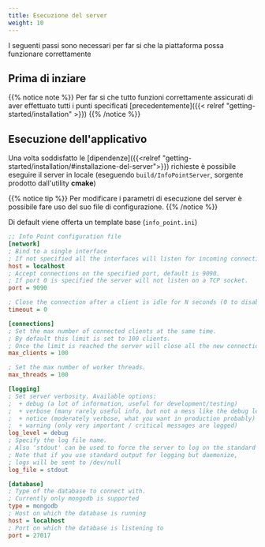 ```yaml
---
title: Esecuzione del server
weight: 10
---
```


I seguenti passi sono necessari per far si che la piattaforma possa funzionare correttamente

## Prima di inziare


{{% notice note %}}
Per far si che tutto funzioni correttamente assicurati di aver effettuato tutti i punti specificati [precedentemente]({{< relref "getting-started/installation" >}})
{{% /notice %}}

## Esecuzione dell'applicativo

Una volta soddisfatto le [dipendenze]({{<relref "getting-started/installation/#installazione-del-server">}}) richieste è possibile eseguire il server in locale (eseguendo `build/InfoPointServer`, sorgente prodotto dall'utility **cmake**)

{{% notice tip %}}
Per modificare i parametri di esecuzione del server è possibile fare uso del suo file di configurazione.
{{% /notice %}}


Di default viene offerta un template base (`info_point.ini`)

```ini
;; Info Point configuration file
[network]
; Bind to a single interface
; If not specified all the interfaces will listen for incoming connections.
host = localhost
; Accept connections on the specified port, default is 9090.
; If port 0 is specified the server will not listen on a TCP socket.
port = 9090

; Close the connection after a client is idle for N seconds (0 to disable)
timeout = 0

[connections]
; Set the max number of connected clients at the same time.
; By default this limit is set to 100 clients.
; Once the limit is reached the server will close all the new connections.
max_clients = 100

; Set the max number of worker threads.
max_threads = 100

[logging]
; Set server verbosity. Available options:
;  + debug (a lot of information, useful for development/testing)
;  + verbose (many rarely useful info, but not a mess like the debug level)
;  + notice (moderately verbose, what you want in production probably)
;  + warning (only very important / critical messages are logged)
log_level = debug
; Specify the log file name.
; Also 'stdout' can be used to force the server to log on the standard output.
; Note that if you use standard output for logging but daemonize,
; logs will be sent to /dev/null
log_file = stdout

[database]
; Type of the database to connect with.
; Currently only mongodb is supported
type = mongodb
; Host on which the database is running
host = localhost
; Port on which the database is listening to
port = 27017
```
